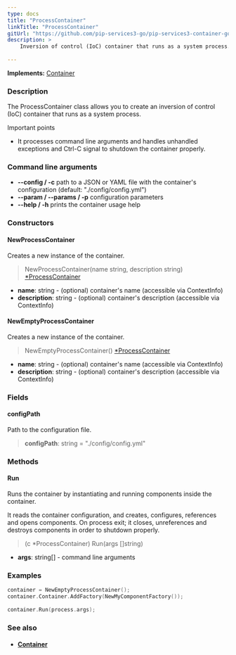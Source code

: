 ```yaml
---
type: docs
title: "ProcessContainer"
linkTitle: "ProcessContainer"
gitUrl: "https://github.com/pip-services3-go/pip-services3-container-go"
description: >
    Inversion of control (IoC) container that runs as a system process.
   
---
```


**Implements:** [Container](../container)

### Description

The ProcessContainer class allows you to create an inversion of control (IoC) container that runs as a system process.

Important points

- It processes command line arguments and handles unhandled exceptions and Ctrl-C signal to shutdown the container properly.

### Command line arguments
- **--config / -c**            path to a JSON or YAML file with the container's configuration (default: "./config/config.yml")
- **--param / --params / -p**   configuration parameters
- **--help / -h**              prints the container usage help

### Constructors

#### NewProcessContainer
Creates a new instance of the container.

> NewProcessContainer(name string, description string) [*ProcessContainer]()

- **name**: string - (optional) container's name (accessible via ContextInfo)
- **description**: string - (optional) container's description (accessible via ContextInfo)

#### NewEmptyProcessContainer
Creates a new instance of the container.

> NewEmptyProcessContainer() [*ProcessContainer]()

- **name**: string - (optional) container's name (accessible via ContextInfo)
- **description**: string - (optional) container's description (accessible via ContextInfo)

### Fields

<span class="hide-title-link">

#### configPath
Path to the configuration file.
> **configPath**: string = "./config/config.yml"

</span>

### Methods

#### Run
Runs the container by instantiating and running components inside the container.

It reads the container configuration, and creates, configures, references and opens components.
On process exit; it closes, unreferences and destroys components in order to shutdown properly.

> (c *ProcessContainer) Run(args []string)

- **args**: string[] - command line arguments

### Examples

```go
container = NewEmptyProcessContainer();
container.Container.AddFactory(NewMyComponentFactory());
  
container.Run(process.args);
```

### See also
- #### [Container](../container)
